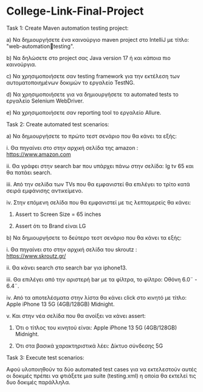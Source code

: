 # College-Link-Final-Project
Task 1: Create Maven automation testing project:


a) Να δημιουργήσετε ένα καινούργιο maven project στο IntelliJ με τίτλο: "web-automationtesting".

b) Να δηλώσετε στο project σας Java version 17 ή και κάποια πιο καινούργια.

c) Να χρησιμοποιήσετε σαν testing framework για την εκτέλεση των αυτοματοποιημένων 
δοκιμών το εργαλείο TestNG.

d) Να χρησιμοποιήσετε για να δημιουργήσετε τα automated tests το εργαλείο Selenium
WebDriver.

e) Να χρησιμοποιήσετε σαν reporting tool το εργαλείο Allure.


Task 2: Create automated test scenarios:


a) Να δημιουργήσετε το πρώτο τεστ σενάριο που θα κάνει τα εξής:

i. Θα πηγαίνει στο στην αρχική σελίδα της amazon : https://www.amazon.com

ii. Θα γράφει στην search bar που υπάρχει πάνω στην σελίδα: lg tv 65 και θα 
πατάει search.

iii. Από την σελίδα των TVs που θα εμφανιστεί θα επιλέγει το τρίτο κατά σειρά 
εμφάνισης αντικείμενο.

iv. Στην επόμενη σελίδα που θα εμφανιστεί με τις λεπτομερείς θα κάνει:

1. Assert το Screen Size = 65 inches
   
3. Assert ότι το Brand είναι LG
   
b) Να δημιουργήσετε το δεύτερο τεστ σενάριο που θα κάνει τα εξής:

i. Θα πηγαίνει στο στην αρχική σελίδα του skroutz : https://www.skroutz.gr/

ii. Θα κάνει search στο search bar για iphone13.

iii. Θα επιλέγει από την αριστερή bar με τα φίλτρα, το φίλτρο: Οθόνη 6.0¨ -
6.4¨.

iv. Από τα αποτελέσματα στην λίστα θα κάνει click στο κινητό με τίτλο: Apple
iPhone 13 5G (4GB/128GB) Midnight.

v. Και στην νέα σελίδα που θα ανοίξει να κάνει assert:

1. Ότι ο τίτλος του κινητού είναι: Apple iPhone 13 5G (4GB/128GB) 
Midnight.

3. Ότι στα βασικά χαρακτηριστικά λέει: Δίκτυο σύνδεσης 5G
 
Task 3: Execute test scenarios:

Αφού υλοποιηθούν τα δύο automated test cases για να εκτελεστούν αυτές οι δοκιμές πρέπει να φτιάξετε 
μια suite (testing.xml) η οποία θα εκτελεί τις δυο δοκιμές παράλληλα.
